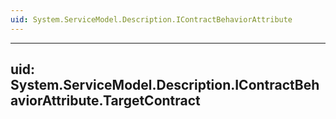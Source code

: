 ```yaml
---
uid: System.ServiceModel.Description.IContractBehaviorAttribute
---
```


---
uid: System.ServiceModel.Description.IContractBehaviorAttribute.TargetContract
---

